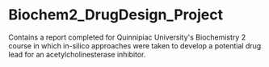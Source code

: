 # Biochem2_DrugDesign_Project
Contains a report completed for Quinnipiac University's Biochemistry 2 course in which in-silico approaches were taken to develop a potential drug lead for an acetylcholinesterase inhibitor. 
